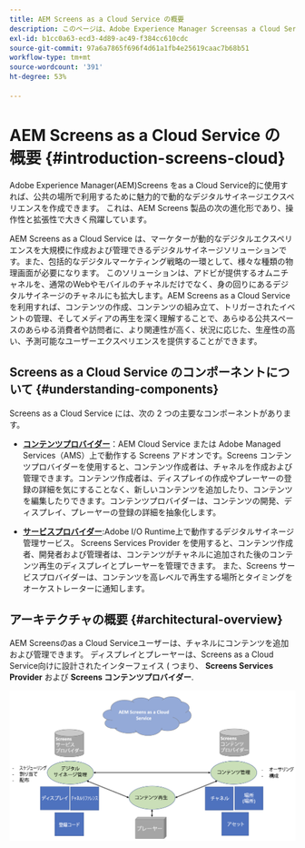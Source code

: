 ```yaml
---
title: AEM Screens as a Cloud Service の概要
description: このページは、Adobe Experience Manager Screensas a Cloud Serviceの紹介として機能します。
exl-id: b1cc0a63-ecd3-4d89-ac49-f384cc610cdc
source-git-commit: 97a6a7865f696f4d61a1fb4e25619caac7b68b51
workflow-type: tm+mt
source-wordcount: '391'
ht-degree: 53%

---
```


# AEM Screens as a Cloud Service の概要 {#introduction-screens-cloud}

Adobe Experience Manager(AEM)Screens をas a Cloud Service的に使用すれば、公共の場所で利用するために魅力的で動的なデジタルサイネージエクスペリエンスを作成できます。 これは、AEM Screens 製品の次の進化形であり、操作性と拡張性で大きく飛躍しています。

AEM Screens as a Cloud Service は、マーケターが動的なデジタルエクスペリエンスを大規模に作成および管理できるデジタルサイネージソリューションです。また、包括的なデジタルマーケティング戦略の一環として、様々な種類の物理画面が必要になります。 このソリューションは、アドビが提供するオムニチャネルを、通常のWebやモバイルのチャネルだけでなく、身の回りにあるデジタルサイネージのチャネルにも拡大します。AEM Screens as a Cloud Service を利用すれば、コンテンツの作成、コンテンツの組み立て、トリガーされたイベントの管理、そしてメディアの再生を深く理解することで、あらゆる公共スペースのあらゆる消費者や訪問者に、より関連性が高く、状況に応じた、生産性の高い、予測可能なユーザーエクスペリエンスを提供することができます。

## Screens as a Cloud Service のコンポーネントについて {#understanding-components}

Screens as a Cloud Service には、次の 2 つの主要なコンポーネントがあります。

* **[コンテンツプロバイダー](https://experienceleague.adobe.com/docs/experience-manager-cloud-service/content/screens-as-cloud-service/configure-screens-cloud/using-screens-content-provider.html?lang=en)**：AEM Cloud Service または Adobe Managed Services（AMS）上で動作する Screens アドオンです。Screens コンテンツプロバイダーを使用すると、コンテンツ作成者は、チャネルを作成および管理できます。コンテンツ作成者は、ディスプレイの作成やプレーヤーの登録の詳細を気にすることなく、新しいコンテンツを追加したり、コンテンツを編集したりできます。コンテンツプロバイダーは、コンテンツの開発、ディスプレイ、プレーヤーの登録の詳細を抽象化します。

* **[サービスプロバイダー](https://experienceleague.adobe.com/docs/experience-manager-cloud-service/content/screens-as-cloud-service/configure-screens-cloud/navigating-to-screens-services-provider.html?lang=en)**:Adobe I/O Runtime上で動作するデジタルサイネージ管理サービス。 Screens Services Provider を使用すると、コンテンツ作成者、開発者および管理者は、コンテンツがチャネルに追加された後のコンテンツ再生のディスプレイとプレーヤーを管理できます。 また、Screens サービスプロバイダーは、コンテンツを高レベルで再生する場所とタイミングをオーケストレーターに通知します。


## アーキテクチャの概要 {#architectural-overview}

AEM Screensのas a Cloud Serviceユーザーは、チャネルにコンテンツを追加および管理できます。 ディスプレイとプレーヤーは、Screens as a Cloud Service向けに設計されたインターフェイス ( つまり、 **Screens Services Provider** および **Screens コンテンツプロバイダー**.

![画像](/help/screens-cloud/assets/architecture-screenscloud.png)
